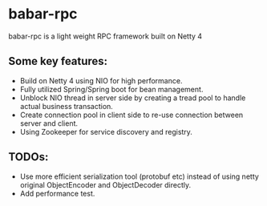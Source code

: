 # babar-rpc
babar-rpc is a light weight RPC framework built on Netty 4
## Some key features:
* Build on Netty 4 using NIO for high performance.
* Fully utilized Spring/Spring boot for bean management.
* Unblock NIO thread in server side by creating a tread pool to handle actual business transaction.
* Create connection pool in client side to re-use connection between server and client.
* Using Zookeeper for service discovery and registry.

## TODOs:
* Use more efficient serialization tool (protobuf etc) instead of using netty original ObjectEncoder and ObjectDecoder directly.
* Add performance test.
